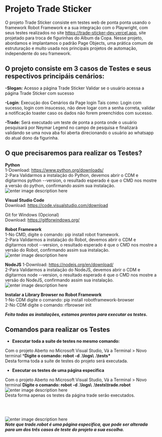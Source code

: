 

# Projeto Trade Sticker

O projeto Trade Sticker consiste em testes web de ponta ponta
usando o framework Robot Framework e a sua integração com o Playwright,
com seus testes realizados no site https://trade-sticker-dev.vercel.app, site
projetado para troca de figurinhas do Album da Copa.
Nesse projeto, abordamos e implantamos o padrão Page Objects, uma 
prática comum de estruturação e muito usada nos principais projetos de automação,
independente do seu framework.

## O projeto consiste em 3 casos de Testes e seus respectivos principáis cenários:

**-Slogan:** Acesso a página Trade Sticker
Validar se o usuário acessa a página Trade Sticker com sucesso

**-Login**: Execução dos Cenários da Page login
Tais como: Login com sucesso, login com insucesso, não deve logar com a senha correta,
validar a notificação toaster caso os dados não forem preenchidos com sucesso.

**-Trade:** 
Será executado um teste de ponta a ponta onde o usuário pesquisará por Neymar Legend
no campo de pesquisa e finalizará validando se uma nova aba foi aberta direcionando o usuário
ao whatsapp do atual dono da figurinha.


## O que precisaremos para realizar os Testes?

**Python**<br/>
1-Download: https://www.python.org/downloads/<br/>
2-Para Validarmos a instalação do Python, devemos abrir o CDM
e digitarmos python --version, o resultado esperado é que o CMD nos
mostre a versão do python, confirmando assim sua instalação.<br/>
![enter image description here](https://lh3.googleusercontent.com/g7Y2Jx2OFEXyAZemMmPF11FtpTG5XVoPYCOGR7w2THVfPssXwFftiM54Q3gyRisH9JZikgDUdQJjwcNIU6wJIbqHguSXJGBApIAuXUXvRtCRwA5sP4w52FLDbOj4vc1Vn1C-OhC_IvT9uONkXA2vgFYeRSPNglm2QA0VV_tMel5txYsJqDI--h8CMCLKqnzsXZOfYFBaZ__yQ_GIJv2MemP1xKId11AAsEfdNZAsGjReywaNAAqy5Mh69FEtWMN1ix2kz_-VQ77DyVcEI3qk7DXz2I1bhzyFgYXS6SBtVeCCscp2Cj1MlWcWca_9gBk5xcI0pShTY9vkc57QB8qRvhB3q0LelzuiRjstqCsFZrRzCX0Ajxi9oMNklWagzxPffDjIw4ITiRTg1AqbIroz8Bk-miQtS7pLFrKn4k_Hitl465WiFgeJ8zgUJAOQN0ogDCFOyX9ZMUiYV9n5JuWY5krc389-pRFs7xnB7LANhnpBeRQmFs-dAZVsc3aENe8_NHyvgYpWqwHw-f_LN1isRG9kSROWJ4MEFJaOpf9yTjFrcUWKT4ddOZXgC0aooaMkxrjs4Qxe3_lsCZf-d9oc6WsK2tuLnUMEWD_w8G0o7_sXjJx__B146-i4wSPzEBHs-r4usap9e5B5R-GSHhYJ8cmRqfkEomvDvUiSBoUewyGiYiGSvt_7EabJQyo0PstiY-gLzHzSlbcZmBaG35pJgLToiAZlKTBwbLGi4T8uFvzsk1by6wCyUG98SSS-UIv5qHdWVyGqrAQyPtV2aF_BOjqA0gC2d7qfhVwvpVfGZw77QiQZEogdZaCLuLpKdcIHsUrSIZgOlybFyn06h0EgvmgnqI84rqbKyXWLExcvJmCmmGvUF0Ip8OSLj_Mvyz5yA-ZhtLgVgeGQMr5Sk-sHrnM0N7m93wT4mODtWK1dVm3X=w246-h37-no?authuser=0)

**Visual Studio Code**<br/>
Download: https://code.visualstudio.com/download

Git for Windows (Opcional)<br/>
Download: https://gitforwindows.org/

**Robot Framework**<br/>
1-No CMD, digite o comando: pip install robot framework.<br/>
2-Para Validarmos a instalação do Robot, devemos abrir o CDM
e digitarmos robot --version, o resultado esperado é que o CMD nos
mostre a versão do Robot, confirmando assim sua instalação.<br/> 
![enter image description here](https://lh3.googleusercontent.com/ZrpWmTcqUJRWrLrkdZ1xgbeDkgeAClRFiaX3LHUuxz8gXYv_sGJzQ2G_EFCJen4L4D4mNUiWM0YcyXz4BDTQ1R82lkgn3ixbu3YPHsr-4KIfZVQZoan2XYyRyKjVQ0ph_JNQbfuCPZQJ41Gkn7v---JJ9wyrvyY1ngi7Pb6lvc1Hg2cewCDf_1SdbyPD_aZ0hi9qbGQghugLJS65nItd1Tqcuco2SfyRyxXLOUqdTPkBcdD9lugMdiSZdOjnOjKueRP3FxfbGTj_kZUxkHdDQy1IYqvwsrGOAZ7wEd5tATO1w7k8xCq1iaNbQz-DODdLkxIP2pGsBNQFxuW1qNtxn2IrW4FmcMJxmarSYVDeVtB4sFj1uGHuGGnJ3MRbd7KdiH9YwcT9pXhc8f-mCDF4KMzRbQ19yFnbWAbwtS4ODMQwd_71c-FGswRf45QhmnStmsG1_gBkJCbq7L7l3U-PZxaxCY0SXkYo9jYbl8QEXhmNVNKj18N4nncpXbAajed4sXKwRSgSBRPddG31CzpUPp60HtksDH0UGUPn4hS4pE0rRhlHivQeV5OzmiKIAncjfklrO_lZf9DWhou9Emp6J3YbceqFIm_tyRk0Bm52VxUZOnYE30CpUmhQ5_YEWuR8p5guaAM8RXqzpJavW4IyWkTxrHHM-BGvHvofQ1-SX0FSIfosW1bUBPzcjcGRmwJSUMBfvI6t1DNRPMI4jtwzmQxkG2P9pMzAzrDwu1NY51Q3Fs6wkA20xrT8UrK5vvl6Dil1aCPRYR5Fb7vrKF_XLoHRHQSRxhNFdIbgKDo9dlwqlm5baJGDZUQU7YYI_lXnciD0OaTvQt5kxhRdxju2UcNzKq7zRcLtdu6lTValc4ZrErY4RFqAbl_8doFuPEAoMq1znxmgSFYUkaCfu6z65gnWD4k8-o7gKaO1eAFc-T2A=w388-h44-no?authuser=0)

**NodeJS**
1-Download: https://nodejs.org/en/download/<br/>
2-Para Validarmos a instalação do NodeJS, devemos abrir o CDM
e digitarmos node --version, o resultado esperado é que o CMD nos
mostre a versão do NodeJS, confirmando assim sua instalação.<br/>
![enter image description here](https://lh3.googleusercontent.com/Ll3WrBJHX8Wq6RYuSg4cNzvPklenxZBRT0eUZ7P4h6Mnx22pZnHPO4YFEKdDoBMpx342af1ZUnxNb5flQvNbThznWPW-7yQPl8N_Ap3ouvCFwYIZpirVv2fKjt2U6IvPMfeuXlTqekdxAKdKEa2Gw0YBNaLcYhq7tlQsz48A6GZyj20PzAMDo7_Qq6MJVphJXjzbkWHFAV2KvPE-VtsVKEyQlvutbCTXKQ65qAlF0GnVx7oI0xQQnyA2el-sMT8aTD-1p8eqJ59J73gLPg3qgA8otVM-VCoA5qLC-1e477k47nZyEes-aQdeFITVTke3NWLpJlAIgocKaP6yHSdkuzsd4ns4JNW4Or4YX7TxtBT8vddKVwOWpeHoO7ZcJXlrgjK_ofnnLVqXvgybTU_hFwtZC-JKmbZAkCpaB2MSO4peoqUslpzN9KdGhMjEu2M-A2lRD3Dl_aXIW28lnifhyotMhHmmFgNDm0e9IBjxW384GZX4J52ZS7Q0lA0kR2ZQAxtJtDGWfF6f7zK40kYOSoFS6_TqAtj3ddEtYImpGwM40SxnHRoS0NuM_inOs1ZHfeyWLvOXX11qqhkrp56-1CjX4ah-UPQJWrHob_iV3E60aVDvOVeheCKLW9V20_05xR8P26JdGykUJTHdzZB921lCdgD-Y_r04TSPbWLR3Xqyq9E-YKK3u6aJYJih9jGWvAp0ot66DWeQS8Aki2FfZyivOPnI9t0fIsEX-_nZZULjYjHmZj4p0HztA-pPN6xOGESz6t-QxRW9UEqj-Lhw4ZPK0YAmy4CiwO-DspCPti19p7BBDwt3lQVqoQPjXLNYgcDgoQXo9kKyxjXu9Kwwlf2-b8I4eK2cWrREZ6tpFQpBFIgA8RNjB20wu8gcBFtgk2ZHSmkO3uWzMPfDmysB-tkyTxe8_wVFEDkf74kfY68q=w230-h39-no?authuser=0)

**Instalar a Library Browser no Robot Framework**<br/>
1-No CDM digite o comando: pip install robotframework-browser<br/>
2-No CDM digite o comando: rfbrowser init

***Feito todas as instalações, estamos prontos para executar os testes.***


## Comandos para realizar os Testes

 - ****Executar toda a suíte de testes no mesmo comando:****

Com o projeto Aberto no Microsoft Visual Studio,  Vá a Terminal > Novo terminal
***Digite o comando: robot -d .\logs\ .\tests\***<br/>
Desta forma toda a suíte de testes do projeto será executada.

 - ****Executar os testes de uma página especifica****

Com o projeto Aberto no Microsoft Visual Studio, Vá a Terminal > Novo terminal
**Digite o comando: robot -d .\logs\ .\tests\trade.robot**<br/>
![enter image description here](https://lh3.googleusercontent.com/_xKdd4GY--2E3CmabQnD0NS2qtvz4opqoBjafZEbgpFIZq2oBMc4u-f4U-jOL3E5c5m66eNuhiIkSuq4-3ciozhAfa3K-yLnLANY_QAOKODsif3G4NoHhsKaK-12sDk42Mxi7trL9IV2_0v9B7HNjfI4dxXG6LEo2sz4WFA1nh3UsZ43l0MTB266ifMBz1zACTYVHckQEDD3NGlyp7krgB5ktdNKcE4d3o9792k28p4bKVTS0vDgxpl5pdHE-Us_ETY8TaWku0L05cQ0v5WkXj3mAFu1yNtQG9mo5ZbEG4VCB3spimlAFzBF1uKjxZSiGJDMJOmY38xpXmAv4MZCMsnO0-PzvyyROJPNzJ2Jrbw6XkFFQfccKW2v0S3YXq9jlCqPv8L4BntZfqQGejPKpv55cHXxfjZ5dgOvBC3r43gGHseAiGD1iyvRnunT1e6d_bdkqNAE6GAh0nGMHetyzjBOqnS3iXC9Bu-1rCe3Qjs4fCEfbU4s0srPao2UTWQH5vi5SmAFOBsXxt6dPBFvf85JyySg-bFeNwuluaKKqERtLtIcL_3MShx2HR1aquOBqaKYmPhFPa8xFN66Rify6ksPDdd2d_ZfaXXTZg-jTWX4_1ByWUAiL4K7bshF7oXskQW7g8Eavlw5lqsuJK2K5_0ti66dRp-KzeSuLyOjWEXAnqJ80msw5WXQHWr-i9NDWLV2SVX6Q20K7vPtPz1eWSoYfuF7pWiqrPWHNVya8TlwVAHx36uKF0lfdA-3dBzrszhsHWL3nmfXVZudXnFH1EkTHVnvyEEAlcUKCTNeJ16zkeDJ5-YHb209Jwd6RM_70NmONxjUH8uJijxIrOcueNcD9O3mbKMmrIwLHmjcV0kJM2si0mvgy1UFTFmCPob8sp5kTa1WQ-kOoBnRxt3G4H-Fe3wn5O4w4F-frcJ-JNWN=w569-h56-no?authuser=0)
<br/>Desta forma apenas os testes da página trade serão executados.

<br/>
<br/>


![enter image description here](https://lh3.googleusercontent.com/mp1HcvcOhpd5jxilUygA-ylljTlLC1AvJNbj0LP-6JlwnPXXQdw53GIWMV-4lF-8MJfRsAwavNi-XdJ3oAXPz-0mrLJp8qlN5HbdmTaMzoZtyBmjXl3q5YR5LCX5mmxEMjpaypQxLOMmUyQhVqXGb1Ja-YU4bpXYoRZpWkD5soktRMSP-qzggj4UMcGA76UvMwlxoV1VjPIJuYOZ_5_TQpcTv3wpIWPZbi1vFiT84HpbWxs3n704Hl_GpieLRdxL8QSK7gvxkTXy8Lttl3oZJC_Xnu8iiPI28cyrBLwgJsjrHzm86yUfVFWZL001TwTdgOFC9VZwsAIRSbX5-j0e2gpsPsM-_xu1S5Pk_mhkYzTWTn5L0cuGzDD9tS893wslcsLDkdFSuezLvltUqx4lCnssjLe1SEtV36cem82W5UrzGoA6YakdLb3wtiC_gVX3b_ObBlsMC39VIUXc15Ty9RIFb9g6UeE3n5x1rRMWJIbI_ynno520xvwqrb4Tjcs5q-b3aUWDRs-qHo8rIjB5fwTDvmengkDrmUvZF3pByEYg8pWr1w5YXNrsuaj_i-dxHASO_zqn5ht5V-agsbawiyQQKxMny3NIDT2VtZI5gDcatwx-_62kyBp24uFxVTDFebzN-QkQpcx2yhvMvTVYFt5dfxmO-eIb0_0zbBXOLpk0Z0-uKgu4ivQ47hhw9eK1A7-wtAcN7CzgKC_xMXLFG1acL20mdfUwghGVWhErir3-jon2WON26XU5FnL3qsaMwHWEVchBIFtZxRWSAScBmWIHrLOoLLmz49vbCcBlNFwimbJ8oulEEy7rhlacMzOlq4Ii0r65zVaw4QMtQL0czCB24-46OwKg06yBxBPnK080Am5gtKgDn_PS8ShyuElfmUB_4yAc2kpPwjfFBrHZv_RGFYy5PZKlFr7F3fewK3fx=w280-h111-no?authuser=0)
 ***<br/>Note que trade.robot é  uma página especifica, que pode ser alterada para um dos três casos de teste do projeto a sua escolha.***
